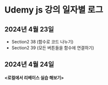 Udemy js 강의 일자별 로그
========================

## 2024년 4월 23일

- Section2 38 (함수로 코드 나누기)
- Section2 39 (모든 버튼들을 함수에 연결하기)

## 2024년 4월 24일
#### <로컬에서 리베이스 실습 해보기>